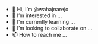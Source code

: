 - 👋 Hi, I’m @wahajnarejo
- 👀 I’m interested in ...
- 🌱 I’m currently learning ...
- 💞️ I’m looking to collaborate on ...
- 📫 How to reach me ...

<!---
wahajnarejo/wahajnarejo is a ✨ special ✨ repository because its `README.md` (this file) appears on your GitHub profile.
You can click the Preview link to take a look at your changes.
--->
